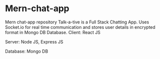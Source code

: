 # Mern-chat-app
Mern chat-app repository
Talk-a-tive is a Full Stack Chatting App. Uses Socket.io for real time communication and stores user details in encrypted format in Mongo DB Database.
Client: React JS

Server: Node JS, Express JS

Database: Mongo DB



